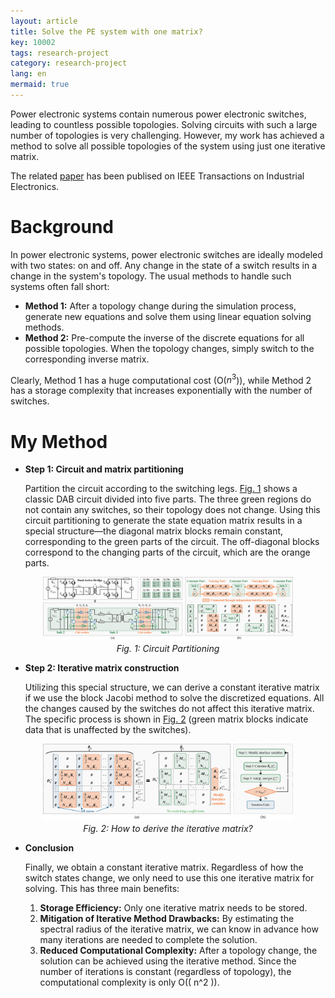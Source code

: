 ```yaml
---
layout: article
title: Solve the PE system with one matrix?
key: 10002
tags: research-project
category: research-project
lang: en
mermaid: true
---
```


Power electronic systems contain numerous power electronic switches, leading to countless possible topologies. Solving circuits with such a large number of topologies is very challenging. However, my work has achieved a method to solve all possible topologies of the system using just one iterative matrix.

<!--more-->

The related [paper](https://ieeexplore.ieee.org/abstract/document/10242237) has been publised on IEEE Transactions on Industrial Electronics.

# Background

In power electronic systems, power electronic switches are ideally modeled with two states: on and off. Any change in the state of a switch results in a change in the system's topology. The usual methods to handle such systems often fall short:
- **Method 1:** After a topology change during the simulation process, generate new equations and solve them using linear equation solving methods.
- **Method 2:** Pre-compute the inverse of the discrete equations for all possible topologies. When the topology changes, simply switch to the corresponding inverse matrix.

Clearly, Method 1 has a huge computational cost (O($n^3$)), while Method 2 has a storage complexity that increases exponentially with the number of switches.

# My Method

- **Step 1: Circuit and matrix partitioning**

  Partition the circuit according to the switching legs. [Fig. 1](#fig1) shows a classic DAB circuit divided into five parts. The three green regions do not contain any switches, so their topology does not change. Using this circuit partitioning to generate the state equation matrix results in a special structure—the diagonal matrix blocks remain constant, corresponding to the green parts of the circuit. The off-diagonal blocks correspond to the changing parts of the circuit, which are the orange parts.

<a id="fig1"></a>
<p align="center">
  <img src="/assets/images/blog1/Fig2.png" alt="Circuit Partitioning" width="400">
  <br>
  <em>Fig. 1: Circuit Partitioning</em>
</p>

- **Step 2: Iterative matrix construction**

  Utilizing this special structure, we can derive a constant iterative matrix if we use the block Jacobi method to solve the discretized equations. All the changes caused by the switches do not affect this iterative matrix. The specific process is shown in [Fig. 2](#fig2) (green matrix blocks indicate data that is unaffected by the switches).

<a id="fig2"></a>
<p align="center">
  <img src="/assets/images/blog1/Fig3.png" alt="Deriving the Iterative Matrix" width="400">
  <br>
  <em>Fig. 2: How to derive the iterative matrix?</em>
</p>

- **Conclusion**

  Finally, we obtain a constant iterative matrix. Regardless of how the switch states change, we only need to use this one iterative matrix for solving. This has three main benefits:
  1. **Storage Efficiency:** Only one iterative matrix needs to be stored.
  2. **Mitigation of Iterative Method Drawbacks:** By estimating the spectral radius of the iterative matrix, we can know in advance how many iterations are needed to complete the solution.
  3. **Reduced Computational Complexity:** After a topology change, the solution can be achieved using the iterative method. Since the number of iterations is constant (regardless of topology), the computational complexity is only O(\( n^2 \)).

<!--more-->